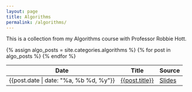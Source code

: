 ```yaml
---
layout: page
title: Algorithms
permalink: /algorithms/
---
```


<div class="page">
  <p class=message>This is a collection from my Algorithms course with Professor Robbie Hott.</p>

<table class="table">
  <thead>
    <tr>
      <th scope="col">Date</th>
      <th scope="col">Title</th>
      <th scope="col">Source</th>
    </tr>
  </thead>
  <tbody>
    {% assign algo_posts = site.categories.algorithms %}
{% for post in algo_posts %}
<tr>
    <td>{{post.date | date: "%a, %b %d, %y"}}</td>
    <td><a href="{{post.url}}">{{post.title}}</a></td>
    <td><a href="{{post.link}}">Slides</a></td>
</tr>
{% endfor %}
</tbody>
</table>
